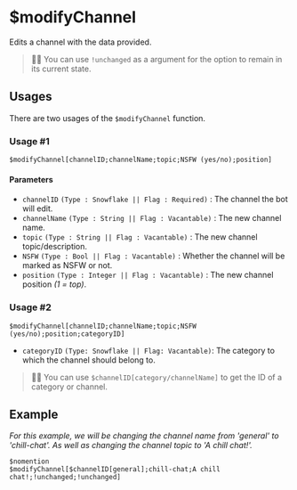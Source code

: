 # $modifyChannel
Edits a channel with the data provided.
> 🧙‍♂️ You can use `!unchanged` as a argument for the option to remain in its current state.

## Usages
There are two usages of the `$modifyChannel` function.

### Usage #1
```
$modifyChannel[channelID;channelName;topic;NSFW (yes/no);position]
```

#### Parameters 
- `channelID` `(Type : Snowflake || Flag : Required)` : The channel the bot will edit.
- `channelName` `(Type : String || Flag : Vacantable)` : The new channel name.
- `topic` `(Type : String || Flag : Vacantable)` : The new channel topic/description.
- `NSFW` `(Type : Bool || Flag : Vacantable)` : Whether the channel will be marked as NSFW or not.
- `position` `(Type : Integer || Flag : Vacantable)` : The new channel position *(1 = top)*.

### Usage #2
```
$modifyChannel[channelID;channelName;topic;NSFW (yes/no);position;categoryID]
```

- `categoryID` `(Type: Snowflake || Flag: Vacantable)`: The category to which the channel should belong to.
> 🧙‍♂️ You can use `$channelID[category/channelName]` to get the ID of a category or channel.


## Example
*For this example, we will be changing the channel name from 'general' to 'chill-chat'. As well as changing the channel topic to 'A chill chat!'.*
```
$nomention
$modifyChannel[$channelID[general];chill-chat;A chill chat!;!unchanged;!unchanged]
```
